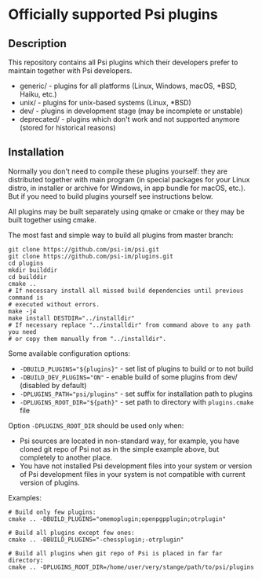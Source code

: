 # Officially supported Psi plugins

## Description

This repository contains all Psi plugins which their developers prefer to maintain together with Psi developers.

* generic/	- plugins for all platforms (Linux, Windows, macOS, *BSD, Haiku, etc.)
* unix/		- plugins for unix-based systems (Linux, *BSD)
* dev/		- plugins in development stage (may be incomplete or unstable)
* deprecated/	- plugins which don't work and not supported anymore (stored for historical reasons)

## Installation

Normally you don't need to compile these plugins yourself: they are distributed together with main program
(in special packages for your Linux distro, in installer or archive for Windows, in app bundle for macOS, etc.).
But if you need to build plugins yourself see instructions below.

All plugins may be built separately using qmake or cmake or they may be built together using cmake.

The most fast and simple way to build all plugins from master branch:

```shell
git clone https://github.com/psi-im/psi.git
git clone https://github.com/psi-im/plugins.git
cd plugins
mkdir builddir
cd builddir
cmake ..
# If necessary install all missed build dependencies until previous command is
# executed without errors.
make -j4
make install DESTDIR="../installdir"
# If necessary replace "../installdir" from command above to any path you need
# or copy them manually from "../installdir".
```

Some available configuration options:

* `-DBUILD_PLUGINS="${plugins}"` - set list of plugins to build or to not build
* `-DBUILD_DEV_PLUGINS="ON"` - enable build of some plugins from dev/ (disabled by default)
* `-DPLUGINS_PATH="psi/plugins"` - set suffix for installation path to plugins
* `-DPLUGINS_ROOT_DIR="${path}"` - set path to directory with `plugins.cmake` file

Option `-DPLUGINS_ROOT_DIR` should be used only when:

* Psi sources are located in non-standard way, for example, you have cloned git repo of Psi not as in the simple example above, but completely to another place.
* You have not installed Psi development files into your system or version of Psi development files in your system is not compatible with current version of plugins.

Examples:

```shell
# Build only few plugins:
cmake .. -DBUILD_PLUGINS="omemoplugin;openpgpplugin;otrplugin"

# Build all plugins except few ones:
cmake .. -DBUILD_PLUGINS="-chessplugin;-otrplugin"

# Build all plugins when git repo of Psi is placed in far far directory:
cmake .. -DPLUGINS_ROOT_DIR=/home/user/very/stange/path/to/psi/plugins
```



